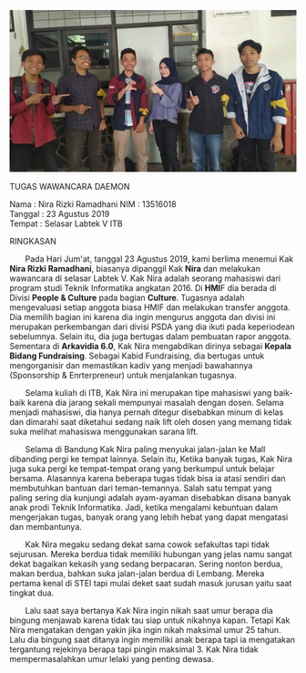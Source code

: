 ![Photo](16518041-16518064-16518172-16518175-16518251.jpg)

TUGAS WAWANCARA DAEMON 

Nama    : Nira Rizki Ramadhani
NIM     : 13516018  
Tanggal : 23 Agustus 2019  
Tempat  : Selasar Labtek V ITB  

RINGKASAN

&nbsp;&nbsp;&nbsp;&nbsp;&nbsp;&nbsp; Pada Hari Jum'at, tanggal 23 Agustus 2019, kami berlima menemui Kak **Nira Rizki Ramadhani**, biasanya dipanggil Kak **Nira** dan melakukan wawancara di selasar Labtek V. Kak Nira adalah seorang mahasiswi dari program studi Teknik Informatika angkatan 2016. Di **HMI**F dia berada di Divisi **People & Culture** pada bagian **Culture**. Tugasnya adalah mengevaluasi setiap anggota biasa HMIF dan melakukan transfer anggota. Dia memilih bagian ini karena dia ingin mengurus anggota dan divisi ini merupakan perkembangan dari divisi PSDA yang dia ikuti pada keperiodean sebelumnya. Selain itu, dia juga bertugas dalam pembuatan rapor anggota. Sementara di **Arkavidia 6.0**, Kak Nira mengabdikan dirinya sebagai **Kepala Bidang Fundraising**. Sebagai Kabid Fundraising, dia bertugas untuk mengorganisir dan memastikan kadiv yang menjadi bawahannya (Sponsorship & Enrterpreneur) untuk menjalankan tugasnya.

&nbsp;&nbsp;&nbsp;&nbsp;&nbsp;&nbsp; Selama kuliah di ITB, Kak Nira ini merupakan tipe mahasiswi yang baik-baik karena dia jarang sekali mempunyai masalah dengan dosen. Selama menjadi mahasiswi, dia hanya pernah ditegur disebabkan minum di kelas dan dimarahi saat diketahui sedang naik lift oleh dosen yang memang tidak suka melihat mahasiswa menggunakan sarana lift.

&nbsp;&nbsp;&nbsp;&nbsp;&nbsp;&nbsp; Selama di Bandung Kak Nira paling menyukai jalan-jalan ke Mall dibanding pergi ke tempat lainnya. Selain itu, Ketika banyak tugas, Kak Nira juga suka pergi ke tempat-tempat orang yang berkumpul untuk belajar bersama. Alasannya karena beberapa tugas tidak bisa ia atasi sendiri dan membutuhkan bantuan dari teman-temannya. Salah satu tempat yang paling sering dia kunjungi adalah ayam-ayaman disebabkan disana banyak anak prodi Teknik Informatika. Jadi, ketika mengalami kebuntuan dalam mengerjakan tugas, banyak orang yang lebih hebat yang dapat mengatasi dan membantunya.

&nbsp;&nbsp;&nbsp;&nbsp;&nbsp;&nbsp; Kak Nira megaku sedang dekat sama cowok sefakultas tapi tidak sejurusan. Mereka berdua tidak memiliki hubungan yang jelas namu sangat dekat bagaikan kekasih yang sedang berpacaran. Sering nonton berdua, makan berdua, bahkan suka jalan-jalan berdua di Lembang. Mereka pertama kenal di STEI tapi mulai deket saat sudah masuk jurusan yaitu saat tingkat dua.

&nbsp;&nbsp;&nbsp;&nbsp;&nbsp;&nbsp; Lalu saat saya bertanya Kak Nira ingin nikah saat umur berapa dia bingung menjawab karena tidak tau siap untuk nikahnya kapan. Tetapi Kak Nira mengatakan dengan yakin jika ingin nikah maksimal umur 25 tahun. Lalu dia bingung saat ditanya ingin memiliki anak berapa tapi ia mengatakan tergantung rejekinya berapa tapi pingin maksimal 3. Kak Nira tidak mempermasalahkan umur lelaki yang penting dewasa.
